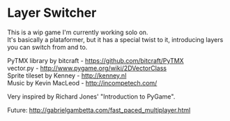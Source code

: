 Layer Switcher
===

This is a wip game I'm currently working solo on.  
It's basically a plataformer, but it has a special twist to it, introducing layers you can switch from and to.


PyTMX library by bitcraft - https://github.com/bitcraft/PyTMX  
vector.py - http://www.pygame.org/wiki/2DVectorClass  
Sprite tileset by Kenney - http://kenney.nl  
Music by Kevin MacLeod - http://incompetech.com/  


Very inspired by Richard Jones' "Introduction to PyGame".


Future: http://gabrielgambetta.com/fast_paced_multiplayer.html
